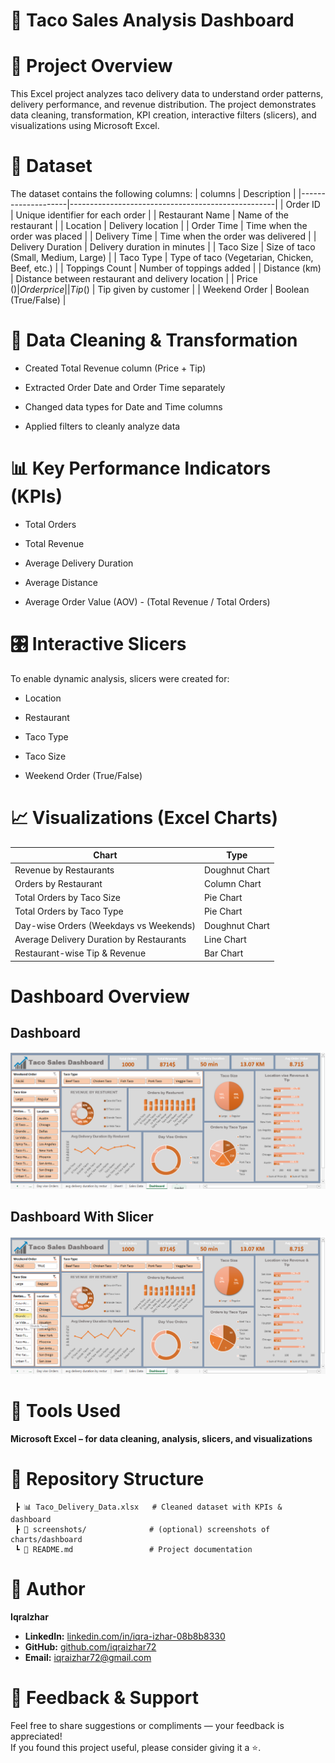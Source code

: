 # 🌮 Taco Sales Analysis Dashboard
# 📌 Project Overview

This Excel project analyzes taco delivery data to understand order patterns, delivery performance, and revenue distribution.
The project demonstrates data cleaning, transformation, KPI creation, interactive filters (slicers), and visualizations using Microsoft Excel.

# 📂 Dataset

The dataset contains the following columns:
| columns            | Description                                       |
|--------------------|---------------------------------------------------| 
| Order ID           | Unique identifier for each order                  |
| Restaurant Name    | Name of the restaurant                            |
| Location           | Delivery location                                 |
| Order Time         | Time when the order was placed                    |
| Delivery Time      | Time when the order was delivered                 |
| Delivery Duration  | Delivery duration in minutes                      |
| Taco Size          | Size of taco (Small, Medium, Large)               |
| Taco Type          | Type of taco (Vegetarian, Chicken, Beef, etc.)    |
| Toppings Count     | Number of toppings added                          |
| Distance (km)      | Distance between restaurant and delivery location |
| Price ($)          | Order price                                       |
| Tip ($)            | Tip given by customer                             |
| Weekend Order      | Boolean (True/False)                               | 

# 🔧 Data Cleaning & Transformation

- Created Total Revenue column (Price + Tip)

- Extracted Order Date and Order Time separately

- Changed data types for Date and Time columns

- Applied filters to cleanly analyze data

# 📊 Key Performance Indicators (KPIs)

- Total Orders

- Total Revenue

- Average Delivery Duration

- Average Distance

- Average Order Value (AOV) - (Total Revenue / Total Orders)

# 🎛 Interactive Slicers

To enable dynamic analysis, slicers were created for:

- Location

- Restaurant

- Taco Type

- Taco Size

- Weekend Order (True/False)

# 📈 Visualizations (Excel Charts)
| Chart                |  Type |
|-----------------------|---------------|  
|Revenue by Restaurants | Doughnut Chart|
|Orders by Restaurant | Column Chart|
|Total Orders by Taco Size | Pie Chart|
|Total Orders by Taco Type | Pie Chart|
|Day-wise Orders (Weekdays vs Weekends) | Doughnut Chart|
|Average Delivery Duration by Restaurants | Line Chart|
|Restaurant-wise Tip & Revenue | Bar Chart|

# Dashboard Overview
## Dashboard
![Dashboard image](docs/Dashboard.png)

## Dashboard With Slicer 
![Slicer Display](docs/SlicerDisplay.png)

# 🚀 Tools Used

**Microsoft Excel – for data cleaning, analysis, slicers, and visualizations**

# 📁 Repository Structure

```📂 Taco-Delivery-Analysis
 ┣ 📊 Taco_Delivery_Data.xlsx   # Cleaned dataset with KPIs & dashboard
 ┣ 📸 screenshots/              # (optional) screenshots of charts/dashboard
 ┗ 📄 README.md                 # Project documentation
```


# 👤 Author

**IqraIzhar**
- **LinkedIn:** [linkedin.com/in/iqra-izhar-08b8b8330](https://www.linkedin.com/in/iqra-izhar-08b8b8330)  
- **GitHub:** [github.com/iqraizhar72](https://github.com/iqraizhar72)
- **Email:** [iqraizhar72@gmail.com](mailto:iqraizhar72@gmail.com)

# 🌟 Feedback & Support

Feel free to share suggestions or compliments — your feedback is appreciated!  
If you found this project useful, please consider giving it a ⭐️.
